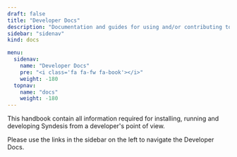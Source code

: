 ```yaml
---
draft: false
title: "Developer Docs"
description: "Documentation and guides for using and/or contributing to the Syndesis project."
sidebar: "sidenav"
kind: docs

menu:
  sidenav:
    name: "Developer Docs"
    pre: "<i class='fa fa-fw fa-book'></i>"
    weight: -180
  topnav:
    name: "docs"
    weight: -180
---
```


This handbook contain all information required for installing, running and developing Syndesis from a developer's point of view.

<div class="alert alert-info admonition" role="alert">
  <i class="fa note"></i> Please use the links in the sidebar on the left to navigate the Developer Docs.
</div>
